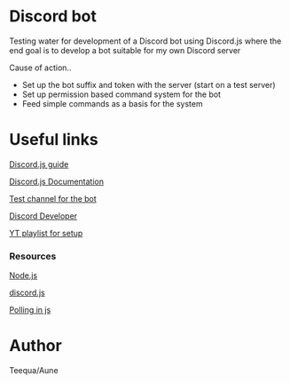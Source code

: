# Discord bot

Testing water for development of a Discord bot using Discord.js where the end goal is to develop a bot suitable for my own Discord server

Cause of action.. <br/>
<ul>
  <li> Set up the bot suffix and token with the server (start on a test server)</li>
  <li> Set up permission based command system for the bot </li>
  <li> Feed simple commands as a basis for the system </li>
</ul>

<h1> Useful links </h1>

<a href="https://discordjs.guide/"> Discord.js guide </a>

<a href="https://discord.js.org/#/docs/main/stable/general/welcome" > Discord.js Documentation </a>

<a href="https://discord.gg/KJkKb2u" > Test channel for the bot </a>

<a href="https://discordapp.com/developers/applications/686348689438277797/bot"> Discord Developer </a>

<a href="https://www.youtube.com/watch?v=KZ7c0OXzg6k&list=PLdnyVeMcpY78Hz8fFD1vqhYliBmZKaa7N"> YT playlist for setup </a>

### Resources

[Node.js](https://nodejs.org/en/)

[discord.js](https://www.npmjs.com/package/discord.js)

[Polling in js](https://levelup.gitconnected.com/polling-in-javascript-ab2d6378705a)

# Author

Teequa/Aune
